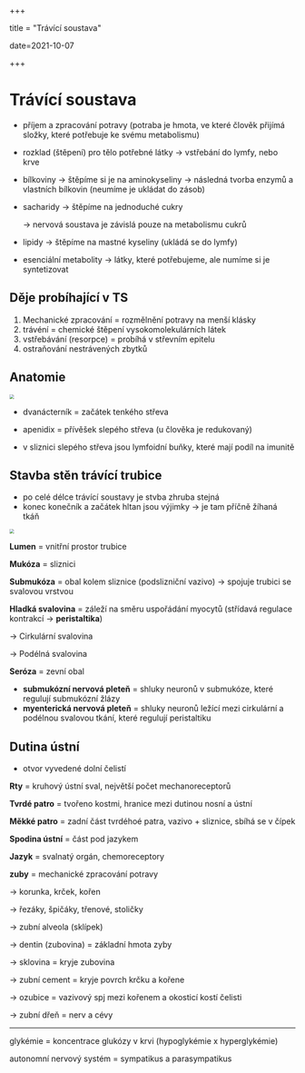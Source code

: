 +++

title = "Trávící soustava"

date=2021-10-07

+++

# Trávící soustava

- příjem a zpracování potravy (potraba je hmota, ve které člověk přijímá složky, které potřebuje ke svému metabolismu)

- rozklad (štěpení) pro tělo potřebné látky $\to$ vstřebání do lymfy, nebo krve

- bílkoviny $\to$ štěpíme si je na aminokyseliny $\to$ následná tvorba enzymů a vlastních bílkovin (neumíme je ukládat do zásob)

- sacharidy $\to$ štěpíme na jednoduché cukry

  $\to$ nervová soustava je závislá pouze na metabolismu cukrů

- lipidy $\to$ štěpíme na mastné kyseliny (ukládá se do lymfy)

- esenciální metabolity $\to$ látky, které potřebujeme, ale numíme si je syntetizovat

## Děje probíhající v TS

1. Mechanické zpracování = rozmělnění potravy na menší klásky
2. trávéní = chemické štěpení vysokomolekulárních látek
3. vstřebávání (resorpce) = probíhá v střevním epitelu 
4. ostraňování nestrávených zbytků

## Anatomie

<img src="https://mladyzdravotnik.cz/assets/uploads/sites/680/2017/12/travici-soustava-1.png" style="zoom:50%;" />

- dvanácterník = začátek tenkého střeva

- apenidix = přívěšek slepého střeva (u člověka je redukovaný)
- v sliznici slepého střeva jsou lymfoidní buňky, které mají podíl na imunitě

## Stavba stěn trávící trubice

- po celé délce trávící soustavy je stvba zhruba stejná
- konec konečník a začátek hltan jsou výjimky $\to$ je tam příčně žíhaná tkáň

<img src="https://slideplayer.cz/slide/2871666/10/images/4/Stavba+st%C4%9Bny+tr%C3%A1vic%C3%AD+trubice.jpg" style="zoom:50%;" />

**Lumen** = vnitřní prostor trubice

**Mukóza** = sliznici

**Submukóza** = obal kolem sliznice (podslizniční vazivo) $\to$ spojuje trubici se svalovou vrstvou

**Hladká svalovina** = záleží na směru uspořádání myocytů (střídavá regulace kontrakcí $\to$ **peristaltika**)

$\to$ Cirkulární svalovina

$\to$ Podélná svalovina

**Seróza** = zevní obal

- **submukózní nervová pleteň** = shluky neuronů v submukóze, které regulují submukózní žlázy
- **myenterická nervová pleteň** = shluky neuronů ležící mezi cirkulární a podélnou svalovou tkání, které regulují peristaltiku

## Dutina ústní

- otvor vyvedené dolní čelistí

**Rty** = kruhový ústní sval, největší počet mechanoreceptorů

**Tvrdé patro** = tvořeno kostmi, hranice mezi dutinou nosní a ústní

**Měkké patro** = zadní část tvrdéhoé patra, vazivo + sliznice, sbíhá se v čípek

**Spodina ústní** = část pod jazykem

**Jazyk** = svalnatý orgán, chemoreceptory

**zuby** = mechanické zpracování potravy

$\to$ korunka, krček, kořen

$\to$ řezáky, špičáky, třenové, stoličky

$\to$ zubní alveola (sklípek)

$\to$ dentin (zubovina) = základní hmota zyby

$\to$ sklovina = kryje zubovina

$\to$ zubní cement = kryje povrch krčku a kořene

$\to$ ozubice = vazivový spj mezi kořenem a okosticí kostí čelisti

$\to$ zubní dřeň = nerv a cévy

---

glykémie = koncentrace glukózy v krvi (hypoglykémie x hyperglykémie)

autonomní nervový systém = sympatikus a parasympatikus